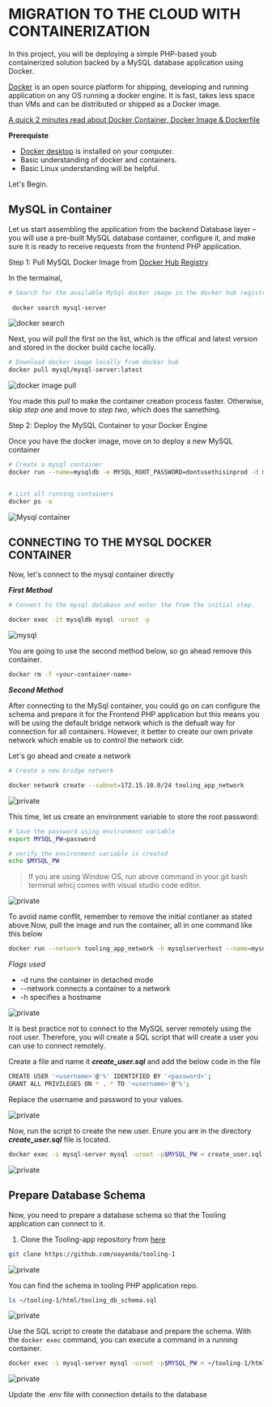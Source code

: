 # MIGRATION TO THE СLOUD WITH CONTAINERIZATION

In this project, you will be deploying a simple PHP-based youb containerized solution backed by a MySQL database application using Docker.

[Docker](https://docs.docker.com/get-started/overview/) is an open source platform for shipping, developing and running application on any OS running a docker engine. It is fast, takes less space than VMs and can be distributed or shipped as a Docker image.

[A quick 2 minutes read about Docker Container, Docker Image & Dockerfile](https://dev.to/oayanda/getting-started-docker-container-docker-image-dockerfile-2oj9)

**Prerequiste**

- [Docker desktop](https://docs.docker.com/desktop/) is installed on your computer.
- Basic understanding of docker and containers.
- Basic Linux understanding will be helpful.

Let's Begin.

## MySQL in Container

Let us start assembling the application from the backend Database layer – you will use a pre-built MySQL database container, configure it, and make sure it is ready to receive requests from the frontend PHP application.

Step 1: Pull MySQL Docker Image from [Docker Hub Registry](https://hub.docker.com/)

In the termainal, 

```bash
# Search for the available MySql docker image in the docker hub registry
 
 docker search mysql-server
 ```

 ![docker search](./images/1.png)

Next, you will pull the first on the list, which is the offical and latest version and stored in the docker build cache locally.

```bash
# Download docker image locally from docker hub
docker pull mysql/mysql-server:latest
```

![docker image pull](./images/2.png)

You made this *pull* to make the container creation process faster. Otherwise, skip *step on*e and move to *step two*, which does the samething.

Step 2: Deploy the MySQL Container to your Docker Engine

Once you have the docker image, move on to deploy a new MySQL container

```bash
# Create a mysql container
docker run --name=mysqldb -e MYSQL_ROOT_PASSWORD=dontusethisinprod -d mysql/mysql-server:latest


# List all running containers
docker ps -a
```

![Mysql container](./images/3.png)

## CONNECTING TO THE MYSQL DOCKER CONTAINER

Now, let's connect to the mysql container directly

_**First Method**_

```bash
# Connect to the mysql database and enter the from the initial step.

docker exec -it mysqldb mysql -uroot -p
```

![mysql](./images/4.png)

You are going to use the second method below, so go ahead remove this container.

```bash
docker rm -f <your-container-name>
```

**_Second Method_**

After connecting to the MySql container, you could go on can configure the schema and prepare it for the Frontend PHP application but this means you will be using the default bridge network which is the defualt way for connection for all containers. However, it better to create our own private network which enable us to control the network cidr.

Let's go ahead and create a network

```bash
# Create a new bridge network

docker network create --subnet=172.15.10.0/24 tooling_app_network
```

![private](./images/5.png)

This time, let us create an environment variable to store the root password:

```bash
# Save the password using environment variable
export MYSQL_PW=password

# verify the environment variable is created
echo $MYSQL_PW
```

> If you are using Window OS, run above command in your git bash terminal whicj comes with visual studio code editor.

![private](./images/6.png)

To avoid name conflit, remember to remove the initial contianer as stated above.Now, pull the image and run the container, all in one command like this below

```bash
docker run --network tooling_app_network -h mysqlserverhost --name=mysql-server -e MYSQL_ROOT_PASSWORD=$MYSQL_PW  -d mysql/mysql-server:latest
```

_Flags used_

- -d runs the container in detached mode
- --network connects a container to a network
- -h specifies a hostname

![private](./images/7.png)

It is best practice not to connect to the MySQL server remotely using the root user. Therefore, you will create a SQL script that will create a user you can use to connect remotely.

Create a file and name it ***create_user.sql*** and add the below code in the file

 ```bash
 CREATE USER '<username>'@'%' IDENTIFIED BY '<password>'; 
 GRANT ALL PRIVILEGES ON * . * TO '<username>'@'%';
 ```

 Replace the username and password to your values.

![private](./images/script.png)

Now, run the script to create the new user. Enure you are in the directory ***create_user.sql*** file is located.  

```bash
docker exec -i mysql-server mysql -uroot -p$MYSQL_PW < create_user.sql
```
![private](./images/8.png)

## Prepare Database Schema

Now, you need to prepare a database schema so that the Tooling application can connect to it.

1. Clone the Tooling-app repository from [here](https://github.com/oayanda/tooling-1)

```bash
git clone https://github.com/oayanda/tooling-1
```

![private](./images/10.png)

You can find the schema in tooling PHP application repo.

```bash
ls ~/tooling-1/html/tooling_db_schema.sql
```

![private](./images/9.png)

Use the SQL script to create the database and prepare the schema. With the ```docker exec``` command, you can execute a command in a running container.

```bash
docker exec -i mysql-server mysql -uroot -p$MYSQL_PW < ~/tooling-1/html/tooling_db_schema.sql
```

![private](./images/11.png)

Update the .env file with connection details to the database